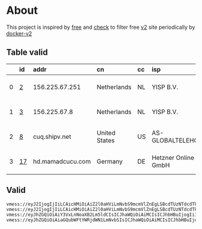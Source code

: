 
# About

This project is inspired by [free](https://github.com/freefq/free) and [check](https://github.com/yeahwu/check) to filter free [v2](https://github.com/v2fly/v2ray-core) site periodically by [docker-v2](https://hub.docker.com/r/v2ray/official)

    

## Table valid
|    | id                   | addr             | cn            | cc   | isp                 | ip                    | chatgpt          |
|---:|:---------------------|:-----------------|:--------------|:-----|:--------------------|:----------------------|:-----------------|
|  0 | [2](config/2.json)   | 156.225.67.251   | Netherlands   | NL   | YISP B.V.           | 154.84.1.36           | Yes (Region: NL) |
|  1 | [3](config/3.json)   | 156.225.67.8     | Netherlands   | NL   | YISP B.V.           | 154.84.1.161          | Yes (Region: NL) |
|  2 | [8](config/8.json)   | cuq.shipv.net    | United States | US   | AS-GLOBALTELEHOST   | 169.197.141.187       | Yes (Region: US) |
|  3 | [17](config/17.json) | hd.mamadcucu.com | Germany       | DE   | Hetzner Online GmbH | 2a01:4f8:c010:400a::1 | Yes (Region: DE) |

## Valid
```
vmess://eyJ2IjogIjIiLCAicHMiOiAiZ2l0aHViLmNvbS9mcmVlZnEgLSBcdTUzNTdcdTk3NWUgIDIiLCAiYWRkIjogIjE1Ni4yMjUuNjcuMjUxIiwgInBvcnQiOiAiNDg0NDMiLCAiaWQiOiAiM2ZkNjM3YWQtNDZmZS00Zjg1LWE2ZTgtODZiMDBiY2ExMTIyIiwgImFpZCI6ICI2NCIsICJzY3kiOiAiYXV0byIsICJuZXQiOiAidGNwIiwgInR5cGUiOiAibm9uZSIsICJob3N0IjogIiIsICJwYXRoIjogIiIsICJ0bHMiOiAiIiwgInNuaSI6ICIiLCAiYWxwbiI6ICIifQ==
vmess://eyJ2IjogIjIiLCAicHMiOiAiZ2l0aHViLmNvbS9mcmVlZnEgLSBcdTUzNTdcdTk3NWUgIDMiLCAiYWRkIjogIjE1Ni4yMjUuNjcuOCIsICJwb3J0IjogIjQ4ODk1IiwgImlkIjogImQ3NzM1MDU4LTFkYWMtNDYxOC05OWZmLTBhYTA0NDFlYzJkNyIsICJhaWQiOiAiNjQiLCAic2N5IjogImF1dG8iLCAibmV0IjogInRjcCIsICJ0eXBlIjogIm5vbmUiLCAiaG9zdCI6ICIiLCAicGF0aCI6ICIiLCAidGxzIjogIiIsICJzbmkiOiAiIiwgImFscG4iOiAiIn0=
vmess://eyJhZGQiOiAiY3VxLnNoaXB2Lm5ldCIsICJhaWQiOiAiMCIsICJhbHBuIjogIiIsICJmcCI6ICIiLCAiaG9zdCI6ICIiLCAiaWQiOiAiZDNiMjBmNWQtMmU0NC0zODkyLWEyYzgtNDNiYWQ1YzE0NDY2IiwgIm5ldCI6ICJ0Y3AiLCAicGF0aCI6ICIiLCAicG9ydCI6ICIxMDA3MyIsICJwcyI6ICJnaXRodWIuY29tL2ZyZWVmcSAtIFx1N2Y4ZVx1NTZmZFx1NTJhMFx1NTIyOVx1Nzk4Zlx1NWMzY1x1NGU5YVx1NWRkZVx1NmQxYlx1Njc0OVx1NzdmNk1VTFRBQ09NXHU2NTcwXHU2MzZlXHU0ZTJkXHU1ZmMzIDgiLCAic2N5IjogImF1dG8iLCAic25pIjogIiIsICJ0bHMiOiAidGxzIiwgInR5cGUiOiAibm9uZSIsICJ2IjogIjIifQ==
vmess://eyJhZGQiOiAiaGQubWFtYWRjdWN1LmNvbSIsICJhaWQiOiAiMCIsICJhbHBuIjogIiIsICJmcCI6ICIiLCAiaG9zdCI6ICJoNS5tYW1hZGN1Y3UuY29tIiwgImlkIjogIjhlOThmOTU5LTZlYWMtNDBiNy04ZmE4LWU3NDU5NDJjOWE4YyIsICJuZXQiOiAid3MiLCAicGF0aCI6ICIvIiwgInBvcnQiOiAiMjA4MiIsICJwcyI6ICJnaXRodWIuY29tL2ZyZWVmcSAtIFx1N2Y4ZVx1NTZmZENsb3VkRmxhcmVcdTUxNmNcdTUzZjhDRE5cdTgyODJcdTcwYjkgMTciLCAic2N5IjogImF1dG8iLCAic25pIjogIiIsICJ0bHMiOiAiIiwgInR5cGUiOiAiIiwgInYiOiAiMiJ9
```

